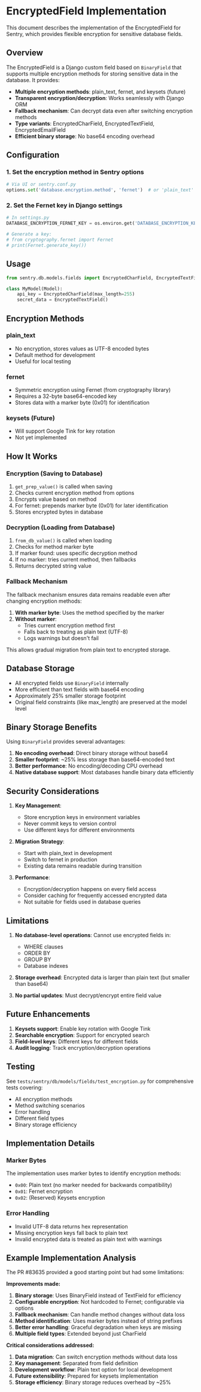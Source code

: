 # EncryptedField Implementation

This document describes the implementation of the EncryptedField for Sentry, which provides flexible encryption for sensitive database fields.

## Overview

The EncryptedField is a Django custom field based on `BinaryField` that supports multiple encryption methods for storing sensitive data in the database. It provides:

- **Multiple encryption methods**: plain_text, fernet, and keysets (future)
- **Transparent encryption/decryption**: Works seamlessly with Django ORM
- **Fallback mechanism**: Can decrypt data even after switching encryption methods
- **Type variants**: EncryptedCharField, EncryptedTextField, EncryptedEmailField
- **Efficient binary storage**: No base64 encoding overhead

## Configuration

### 1. Set the encryption method in Sentry options

```python
# Via UI or sentry.conf.py
options.set('database.encryption.method', 'fernet')  # or 'plain_text'
```

### 2. Set the Fernet key in Django settings

```python
# In settings.py
DATABASE_ENCRYPTION_FERNET_KEY = os.environ.get('DATABASE_ENCRYPTION_KEY')

# Generate a key:
# from cryptography.fernet import Fernet
# print(Fernet.generate_key())
```

## Usage

```python
from sentry.db.models.fields import EncryptedCharField, EncryptedTextField

class MyModel(Model):
    api_key = EncryptedCharField(max_length=255)
    secret_data = EncryptedTextField()
```

## Encryption Methods

### plain_text
- No encryption, stores values as UTF-8 encoded bytes
- Default method for development
- Useful for local testing

### fernet
- Symmetric encryption using Fernet (from cryptography library)
- Requires a 32-byte base64-encoded key
- Stores data with a marker byte (0x01) for identification

### keysets (Future)
- Will support Google Tink for key rotation
- Not yet implemented

## How It Works

### Encryption (Saving to Database)

1. `get_prep_value()` is called when saving
2. Checks current encryption method from options
3. Encrypts value based on method
4. For fernet: prepends marker byte (0x01) for later identification
5. Stores encrypted bytes in database

### Decryption (Loading from Database)

1. `from_db_value()` is called when loading
2. Checks for method marker byte
3. If marker found: uses specific decryption method
4. If no marker: tries current method, then fallbacks
5. Returns decrypted string value

### Fallback Mechanism

The fallback mechanism ensures data remains readable even after changing encryption methods:

1. **With marker byte**: Uses the method specified by the marker
2. **Without marker**:
   - Tries current encryption method first
   - Falls back to treating as plain text (UTF-8)
   - Logs warnings but doesn't fail

This allows gradual migration from plain text to encrypted storage.

## Database Storage

- All encrypted fields use `BinaryField` internally
- More efficient than text fields with base64 encoding
- Approximately 25% smaller storage footprint
- Original field constraints (like max_length) are preserved at the model level

## Binary Storage Benefits

Using `BinaryField` provides several advantages:

1. **No encoding overhead**: Direct binary storage without base64
2. **Smaller footprint**: ~25% less storage than base64-encoded text
3. **Better performance**: No encoding/decoding CPU overhead
4. **Native database support**: Most databases handle binary data efficiently

## Security Considerations

1. **Key Management**:
   - Store encryption keys in environment variables
   - Never commit keys to version control
   - Use different keys for different environments

2. **Migration Strategy**:
   - Start with plain_text in development
   - Switch to fernet in production
   - Existing data remains readable during transition

3. **Performance**:
   - Encryption/decryption happens on every field access
   - Consider caching for frequently accessed encrypted data
   - Not suitable for fields used in database queries

## Limitations

1. **No database-level operations**: Cannot use encrypted fields in:
   - WHERE clauses
   - ORDER BY
   - GROUP BY
   - Database indexes

2. **Storage overhead**: Encrypted data is larger than plain text (but smaller than base64)

3. **No partial updates**: Must decrypt/encrypt entire field value

## Future Enhancements

1. **Keysets support**: Enable key rotation with Google Tink
2. **Searchable encryption**: Support for encrypted search
3. **Field-level keys**: Different keys for different fields
4. **Audit logging**: Track encryption/decryption operations

## Testing

See `tests/sentry/db/models/fields/test_encryption.py` for comprehensive tests covering:
- All encryption methods
- Method switching scenarios
- Error handling
- Different field types
- Binary storage efficiency

## Implementation Details

### Marker Bytes

The implementation uses marker bytes to identify encryption methods:
- `0x00`: Plain text (no marker needed for backwards compatibility)
- `0x01`: Fernet encryption
- `0x02`: (Reserved) Keysets encryption

### Error Handling

- Invalid UTF-8 data returns hex representation
- Missing encryption keys fall back to plain text
- Invalid encrypted data is treated as plain text with warnings

## Example Implementation Analysis

The PR #83635 provided a good starting point but had some limitations:

**Improvements made:**
1. **Binary storage**: Uses BinaryField instead of TextField for efficiency
2. **Configurable encryption**: Not hardcoded to Fernet; configurable via options
3. **Fallback mechanism**: Can handle method changes without data loss
4. **Method identification**: Uses marker bytes instead of string prefixes
5. **Better error handling**: Graceful degradation when keys are missing
6. **Multiple field types**: Extended beyond just CharField

**Critical considerations addressed:**
1. **Data migration**: Can switch encryption methods without data loss
2. **Key management**: Separated from field definition
3. **Development workflow**: Plain text option for local development
4. **Future extensibility**: Prepared for keysets implementation
5. **Storage efficiency**: Binary storage reduces overhead by ~25%

